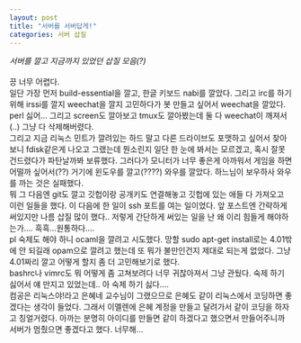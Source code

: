 ```yaml
---
layout: post
title: "서버를 서버답게!"
categories: 서버 삽질
---
```

*서버를 깔고 지금까지 있었던 삽질 모음(?)*<br><br>
끙 너무 어렵다.<br>
일단 가장 먼저 build-essential을 깔고, 한글 키보드 nabi를 깔았다. 그리고 irc를 하기 위해 irssi를 깔지 weechat을 깔지 고민하다가 봇 만들고 싶어서 weechat을 깔았다. perl 싫어... 그리고 screen도 깔아보고 tmux도 깔아봤는데 둘 다 weechat이 깨져서(..) 그냥 다 삭제해버렸다.<br>
그리고 지금 리눅스 민트가 깔려있는 하드 말고 다른 드라이브도 포맷하고 싶어서 찾아보니 fdisk같은게 나오고 그랬는데 뭔소린지 일단 한 눈에 봐서는 모르겠고, 혹시 잘못 건드렸다가 파탄날까봐 보류했다. 그러다가 모니터가 너무 좋은게 아까워서 게임을 하면 어떨까 싶어서(??) 거기에 윈도우를 깔고(????) 와우를 깔았다. 하느님이 보우하사 와우를 까는 것은 실패했다.<br>
뭐 그 다음엔 git도 깔고 깃헙이랑 공개키도 연결해놓고 깃헙에 있는 애들 다 가져오고 이런 일들을 했다. 이 다음에 한 일이 ssh 포트를 여는 일이었다. 앞 포스트엔 간략하게 써있지만 나름 삽질 많이 했다.. 저렇게 간단하게 써있는 일을 난 왜 이리 힘들게 해야하는가.... 흑흑...원통하다....<br>
pl 숙제도 해야 하니 ocaml을 깔려고 시도했다. 망할 sudo apt-get install로는 4.01밖에 안 되길래 opam으로 깔려고 했는데 또 뭐가 불만인건지 제대로 되는게 없었다. 그냥 4.01짜리 깔고 어떻게 할지 좀 더 고민해보기로 했다.<br>
bashrc나 vimrc도 뭐 어떻게 좀 고쳐보려다 너무 귀찮아져서 그냥 관뒀다. 숙제 하기 싫어서 얘 만지고 있었는데.. 아 숙제 하기 싫다....<br>
컴공은 리눅스야!라고 은혜네 교수님이 그랬으므로 은혜도 같이 리눅스에서 코딩하면 좋겠다는 생각이 들었다. 그래서 이멜렌에 은혜 계정을 만들고 달려가서 같이 코딩을 하자고 칭얼거렸다. 아까는 분명히 아이디를 만들면 같이 하겠다고 했으면서 만들어주니까 서버가 멈췄으면 좋겠다고 했다. 너무해...
